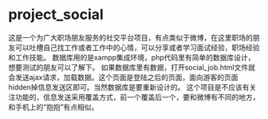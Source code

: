 # project_social
这是一个为广大职场朋友服务的社交平台项目，有点类似于微博，在这里职场的朋友可以吐槽自己找工作或者工作中的心情，可以分享或者学习面试经验，职场经验和工作技能。
数据库用的是xampp集成环境，php代码里有简单的数据库设计，想要测试的朋友可以了解下。
如果数据库里有数据，打开social_job.html文件就会发送ajax请求，加载数据。这个页面是登陆之后的页面，面向游客的页面hidden掉信息发送区即可。当然数据库是要重新设计的。
这个项目是不应该有关注功能的，信息发送采用覆盖方式，前一个覆盖后一个，要和微博有不同的地方，和手机上的“抱抱”有点相似。
